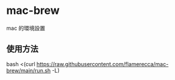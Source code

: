 # mac-brew
mac 的環境設置

## 使用方法

bash <(curl https://raw.githubusercontent.com/flamerecca/mac-brew/main/run.sh -L)
